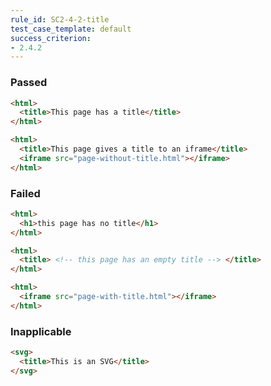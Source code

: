 ```yaml
---
rule_id: SC2-4-2-title
test_case_template: default
success_criterion:
- 2.4.2
---
```


### Passed

```html
<html>
  <title>This page has a title</title>
</html>
```

```html
<html>
  <title>This page gives a title to an iframe</title>
  <iframe src="page-without-title.html"></iframe>
</html>
```

### Failed

```html
<html>
  <h1>this page has no title</h1>
</html>
```

```html
<html>
  <title> <!-- this page has an empty title --> </title>
</html>
```

```html
<html>
  <iframe src="page-with-title.html"></iframe>
</html>
```
### Inapplicable

```html
<svg>
  <title>This is an SVG</title>
</svg>
```

[non-empty text]: ../pages/algorithms/non-empty.md